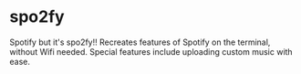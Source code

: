# spo2fy
Spotify but it's spo2fy!!
Recreates features of Spotify on the terminal, without Wifi needed. Special features include uploading custom music with ease.
